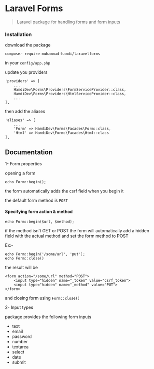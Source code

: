 # Laravel Forms
>Laravel package for handling forms and form inputs

### Installation

download the package
```
composer require muhammad-hamdi/laravelforms
```

in your `config/app.php`

update you providers

```
'providers' => [
    ...
    HamdiDev\Forms\Providers\FormServiceProvider::class,
    HamdiDev\Forms\Providers\HtmlServiceProvider::class,
    ...
],
```

then add the aliases

```
'aliases' => [
    ...
    'Form' => HamdiDev\Forms\Facades\Form::class,
    'Html' => HamdiDev\Forms\Facades\Html::class
],
```

## Documentation

1- Form properties

opening a form
```
echo Form::begin();
```
the form automatically adds the csrf field when you begin it

the default form method is `POST`

#### Specifying form action & method

```
echo Form::begin($url, $method);
```

if the method isn't GET or POST the form will automatically add a hidden field with the actual method and set the form method to POST

Ex:-

```
echo Form::begin('/some/url', 'put');
echo Form::close()
```
the result will be
```
<form action="/some/url" method="POST">
    <input type="hidden" name="_token" value="csrf_token">
    <input type="hidden" name="_method" value="PUT">
</form>
```

and closing form using `Form::close()`

2- Input types

package provides the following form inputs

- text
- email
- password
- number
- textarea
- select
- date
- submit

